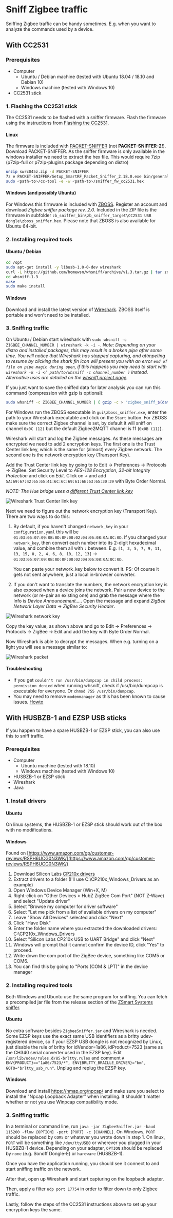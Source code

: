 ---
---

# Sniff Zigbee traffic

Sniffing Zigbee traffic can be handy sometimes. E.g. when you want to analyze the commands used by a device.

## With CC2531

### Prerequisites

-   Computer
    -   Ubuntu / Debian machine (tested with Ubuntu 18.04 / 18.10 and Debian 10)
    -   Windows machine (tested with Windows 10)
-   CC2531 stick

### 1. Flashing the CC2531 stick

The CC2531 needs to be flashed with a sniffer firmware. Flash the firmware using the instructions from [Flashing the CC2531](../../guide/adapters/flashing/flashing_the_cc2531.md).

#### Linux

The firmware is included with [PACKET-SNIFFER](http://www.ti.com/tool/PACKET-SNIFFER) (not **PACKET-SNIFFER-2!**). Download PACKET-SNIFFER. As the sniffer firmware is only available in the windows installer we need to extract the hex file. This would require 7zip (p7zip-full or p7zip-plugins package depending on distro)

```bash
unzip swrc045z.zip -d PACKET-SNIFFER
7z e PACKET-SNIFFER/Setup_SmartRF_Packet_Sniffer_2.18.0.exe bin/general/firmware/sniffer_fw_cc2531.hex
sudo <path-to>/cc-tool -e -w <path-to>/sniffer_fw_cc2531.hex
```

#### Windows (and possibly Ubuntu)

For Windows this firmware is included with [ZBOSS](https://dsr-iot.com/downloads). Register an account and download _Zigbee sniffer package rev. 2.0_. Included in the ZIP file is the firmware in subfolder `zb_sniffer_bin\zb_sniffer_target\CC2531 USB dongle\zboss_sniffer.hex`. Please note that ZBOSS is also available for Ubuntu 64-bit.

### 2. Installing required tools

#### Ubuntu / Debian

```bash
cd /opt
sudo apt-get install -y libusb-1.0-0-dev wireshark
curl -L https://github.com/homewsn/whsniff/archive/v1.3.tar.gz | tar zx
cd whsniff-1.3
make
sudo make install
```

#### Windows

Download and install the latest version of [Wireshark](https://www.wireshark.org/download.html). ZBOSS itself is portable and won't need to be installed.

### 3. Sniffing traffic

On Ubuntu / Debian start wireshark with `sudo whsniff -c ZIGBEE_CHANNEL_NUMBER | wireshark -k -i -`. _Note: Depending on your distro and installed packages, this may result in a broken pipe after some time. You will notice that Wireshark has stopped capturing, and attmpeting to resume by clicking the shark fin icon will present you with an error `end of file on pipe magic during open`, if this happens you may need to start with `wireshark -k -i <( path/to/whsniff -c channel_number )` instead. Alternative uses are detailed on the [whsniff project page](https://github.com/homewsn/whsniff#how-to-use-locally)._

If you just want to save the sniffed data for later analysis you can run this command (compression with gzip is optional):

```bash
sudo whsniff -c ZIGBEE_CHANNEL_NUMBER | ( gzip -c > "zigbee_sniff_$(date +"%FT%H%M%S").pcap".gz & )
```

For Windows run the ZBOSS executable in `gui\zboss_sniffer.exe`, enter the path to your Wireshark executable and click on the `Start` button. For ZBOSS make sure the correct Zigbee channel is set, by default it will sniff on channel `0x0C (12)` but the default Zigbee2MQTT channel is 11 (`0x0B (11)`).

Wireshark will start and log the Zigbee messages. As these messages are encrypted we need to add 2 encryption keys. The first one is the Trust Center link key, which is the same for (almost) every Zigbee network. The second one is the network encryption key (Transport Key).

Add the Trust Center link key by going to to Edit -> Preferences -> Protocols -> ZigBee. Set Security Level to _AES-128 Encryption, 32-bit Integrity Protection_ and click on _Edit_. Click on _+_ and add `5A:69:67:42:65:65:41:6C:6C:69:61:6E:63:65:30:39` with Byte Order Normal.

_NOTE: The Hue bridge uses a [different Trust Center link key](https://peeveeone.com/2016/11/breakout-breakthrough/)_

![Wireshark Trust Center link key](../../images/wireshark_tclink_key.png)

Next we need to figure out the network encryption key (Transport Key). There are two ways to do this:

1. By default, if you haven't changed `network_key` in your `configuration.yaml` this will be `01:03:05:07:09:0B:0D:0F:00:02:04:06:08:0A:0C:0D`. If you changed your `network_key`, then convert each number into its 2-digit hexadecimal value, and combine them all with `:` between. E.g. `[1, 3, 5, 7, 9, 11, 13, 15, 0, 2, 4, 6, 8, 10, 12, 13]` -> `01:03:05:07:09:0B:0D:0F:00:02:04:06:08:0A:0C:0D`.

    You can paste your network_key below to convert it. PS: Of course it gets not sent anywhere, just a local in-browser converter.
    <NetworkKeyConverter/>

2. If you don't want to translate the numbers, the network encryption key is also exposed when a device joins the network. Pair a new device to the network (or re-pair an existing one) and grab the message where the Info is _Device Announcement...._. Open the message and expand _ZigBee Network Layer Data_ -> _ZigBee Security Header_.

![Wireshark network key](../../images/wireshark_network_key.png)

Copy the key value, as shown above and go to Edit -> Preferences -> Protocols -> ZigBee -> Edit and add the key with Byte Order Normal.

Now Wireshark is able to decrypt the messages. When e.g. turning on a light you will see a message similar to:

![Wireshark packet](../../images/wireshark_packet.png)

#### Troubleshooting

-   If you get `couldn't run /usr/bin/dumpcap in child process: permission denied` when running whsniff, check if /usr/bin/dumpcap is executable for everyone. Or `chmod 755 /usr/bin/dumpcap`.
-   You may need to remove `modemmanager` as this has been known to cause issues. [Howto](../../guide/faq/README.md#modemmanager-is-installed)

## With HUSBZB-1 and EZSP USB sticks

If you happen to have a spare HUSBZB-1 or EZSP stick, you can also use this to sniff traffic.

### Prerequisites

-   Computer
    -   Ubuntu machine (tested with 18.10)
    -   Windows machine (tested with Windows 10)
-   HUSBZB-1 or EZSP stick
-   Wireshark
-   Java

### 1. Install drivers

#### Ubuntu

On linux systems, the HUSBZB-1 or EZSP stick should work out of the box with no modifications.

#### Windows

Found on [https://www.amazon.com/gp/customer-reviews/RSPH6UCG0N3WK/](https://www.amazon.com/gp/customer-reviews/RSPH6UCG0N3WK/)

1. Download Silicon Labs [CP210x drivers](https://www.silabs.com/developers/usb-to-uart-bridge-vcp-drivers)
2. Extract drivers to a folder (I'll use C:\CP210x_Windows_Drivers as an example)
3. Open Windows Device Manager (Win+X, M)
4. Right-click on "Other Devices > HubZ ZigBee Com Port" (NOT Z-Wave) and select "Update driver"
5. Select "Browse my computer for driver software"
6. Select "Let me pick from a list of available drivers on my computer"
7. Leave "Show All Devices" selected and click "Next"
8. Click "Have Disk"
9. Enter the folder name where you extracted the downloaded drivers: C:\CP210x_Windows_Drivers
10. Select "Silicon Labs CP210x USB to UART Bridge" and click "Next"
11. Windows will prompt that it cannot confirm the device ID, click "Yes" to proceed.
12. Write down the com port of the ZigBee device, something like COM5 or COM6.
13. You can find this by going to "Ports (COM & LPT)" in the device manager

### 2. Installing required tools

Both Windows and Ubuntu use the same program for sniffing. You can fetch a precompiled jar file from the release section of the [ZSmart Systems sniffer](https://github.com/zsmartsystems/com.zsmartsystems.zigbee.sniffer).

#### Ubuntu

No extra software besides `ZigbeeSniffer.jar` and Wireshark is needed. Some EZSP keys use the exact same USB identifiers as a brltty udev-registered device, so if your EZSP USB dongle is not recognized by Linux, just disable the rule of brltty for idVendor=1a86, idProduct=7523 (same as the CH340 serial converter used in the EZSP key). Edit /`usr/lib/udev/rules.d/85-brltty.rules` and comment `# ENV{PRODUCT}=="1a86/7523/*", ENV{BRLTTY_BRAILLE_DRIVER}="bm", GOTO="brltty_usb_run"`. Unplug and replug the EZSP key.

#### Windows

Download and install https://nmap.org/npcap/ and make sure you select to install the "Npcap Loopback Adapter" when installing. It shouldn't matter whether or not you use Winpcap compatibility mode.

### 3. Sniffing traffic

In a terminal or command line, run `java -jar ZigbeeSniffer.jar -baud 115200 -flow {OPTION} -port {PORT} -c {CHANNEL}`.
On Windows, `PORT` should be replaced by `COM5` or whatever you wrote down in step 1.
On linux, `PORT` will be something like `/dev/ttyUSB0` or wherever you plugged in your HUSBZB-1 device.
Depending on your adapter, `OPTION` should be replaced by `none` (e.g. Sonoff Dongle-E) or `hardware` (HUSBZB-1).

Once you have the application running, you should see it connect to and start sniffing traffic on the network.

After that, open up Wireshark and start capturing on the loopback adapter.

Then, apply a filter `udp port 17754` in order to filter down to only Zigbee traffic.

Lastly, follow the steps of the CC2531 instructions above to set up your encryption keys the same.

